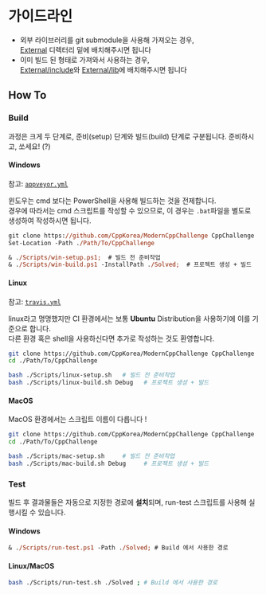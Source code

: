 # 가이드라인

* 외부 라이브러리를 git submodule을 사용해 가져오는 경우,  
  [External](./External) 디렉터리 밑에 배치해주시면 됩니다
* 이미 빌드 된 형태로 가져와서 사용하는 경우,  
  [External/include](./External)와 [External/lib](./External)에 배치해주시면 됩니다

## How To

### Build

과정은 크게 두 단계로, 준비(setup) 단계와 빌드(build) 단계로 구분됩니다. 준비하시고, 쏘세요! (?)

#### Windows

참고: [`appveyor.yml`](./appveyor.yml)

윈도우는 cmd 보다는 PowerShell을 사용해 빌드하는 것을 전제합니다.  
경우에 따라서는 cmd 스크립트를 작성할 수 있으므로, 이 경우는 `.bat`파일을 별도로 생성하여 작성하시면 됩니다.

```ps
git clone https://github.com/CppKorea/ModernCppChallenge CppChallenge
Set-Location -Path ./Path/To/CppChallenge

& ./Scripts/win-setup.ps1;  # 빌드 전 준비작업
& ./Scripts/win-build.ps1 -InstallPath ./Solved;  # 프로젝트 생성 + 빌드
```

#### Linux

참고: [`travis.yml`](./.travis.yml)

linux라고 명명했지만 CI 환경에서는 보통 **Ubuntu** Distribution을 사용하기에 이를 기준으로 합니다.  
다른 환경 혹은 shell을 사용하신다면 추가로 작성하는 것도 환영합니다.

```sh
git clone https://github.com/CppKorea/ModernCppChallenge CppChallenge
cd ./Path/To/CppChallenge

bash ./Scripts/linux-setup.sh   # 빌드 전 준비작업
bash ./Scripts/linux-build.sh Debug   # 프로젝트 생성 + 빌드
```

#### MacOS

MacOS 환경에서는 스크립트 이름이 다릅니다 !

```sh
git clone https://github.com/CppKorea/ModernCppChallenge CppChallenge
cd ./Path/To/CppChallenge

bash ./Scripts/mac-setup.sh     # 빌드 전 준비작업
bash ./Scripts/mac-build.sh Debug     # 프로젝트 생성 + 빌드
```

### Test

빌드 후 결과물들은 자동으로 지정한 경로에 **설치**되며, run-test 스크립트를 사용해 실행시킬 수 있습니다.

#### Windows

```ps
& ./Scripts/run-test.ps1 -Path ./Solved; # Build 에서 사용한 경로
```

#### Linux/MacOS

```sh
bash ./Scripts/run-test.sh ./Solved ; # Build 에서 사용한 경로
```
